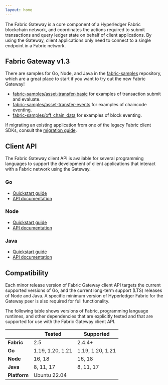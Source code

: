 ```yaml
---
layout: home
---
```


The Fabric Gateway is a core component of a Hyperledger Fabric blockchain network, and coordinates the actions required to submit transactions and query ledger state on behalf of client applications. By using the Gateway, client applications only need to connect to a single endpoint in a Fabric network.

## Fabric Gateway v1.3

There are samples for Go, Node, and Java in the [fabric-samples](https://github.com/hyperledger/fabric-samples) repository, which are a great place to start if you want to try out the new Fabric Gateway!

- [fabric-samples/asset-transfer-basic](https://github.com/hyperledger/fabric-samples/tree/main/asset-transfer-basic) for examples of transaction submit and evaluate.
- [fabric-samples/asset-transfer-events](https://github.com/hyperledger/fabric-samples/tree/main/asset-transfer-events) for examples of chaincode eventing.
- [fabric-samples/off_chain_data](https://github.com/hyperledger/fabric-samples/tree/main/off_chain_data) for examples of block eventing.

If migrating an existing application from one of the legacy Fabric client SDKs, consult the [migration guide](migration).

## Client API

The Fabric Gateway client API is available for several programming languages to support the development of client applications that interact with a Fabric network using the Gateway.  

### Go

- [Quickstart guide](https://github.com/hyperledger/fabric-gateway/blob/main/pkg/client/README.md) 
- [API documentation](https://pkg.go.dev/github.com/hyperledger/fabric-gateway/pkg/client)

### Node

- [Quickstart guide](https://github.com/hyperledger/fabric-gateway/blob/main/node/README.md) 
- [API documentation](https://hyperledger.github.io/fabric-gateway/main/api/node/)

### Java

- [Quickstart guide](https://github.com/hyperledger/fabric-gateway/blob/main/java/README.md) 
- [API documentation](https://hyperledger.github.io/fabric-gateway/main/api/java/)

## Compatibility

Each minor release version of Fabric Gateway client API targets the current supported versions of Go, and the current long-term support (LTS) releases of Node and Java. A specific minimum version of Hyperledger Fabric for the Gateway peer is also required for full functionality.

The following table shows versions of Fabric, programming language runtimes, and other dependencies that are explicitly tested and that are supported for use with the Fabric Gateway client API.

|     | Tested | Supported |
| --- | ------ | --------- |
| **Fabric** | 2.5 | 2.4.4+ |
| **Go** | 1.19, 1.20, 1.21 | 1.19, 1.20, 1.21 |
| **Node** | 16, 18 | 16, 18 |
| **Java** | 8, 11, 17 | 8, 11, 17 |
| **Platform** | Ubuntu 22.04 | |
